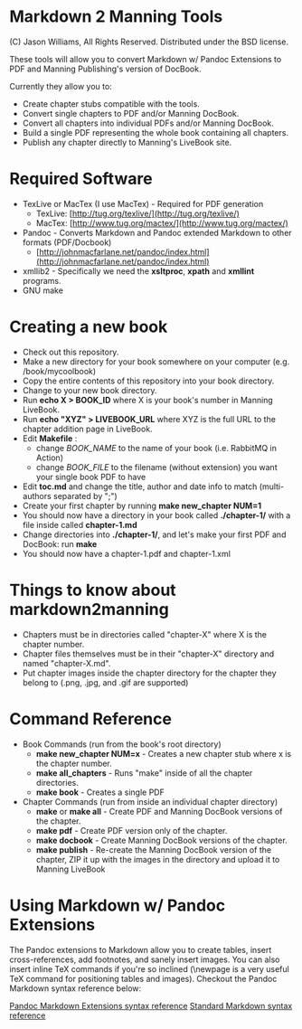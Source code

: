 # Markdown 2 Manning Tools #

(C) Jason Williams, All Rights Reserved. Distributed under the BSD license.

These tools will allow you to convert Markdown w/ Pandoc Extensions to PDF and Manning Publishing's version of DocBook.

Currently they allow you to:

* Create chapter stubs compatible with the tools.
* Convert single chapters to PDF and/or Manning DocBook.
* Convert all chapters into individual PDFs and/or Manning DocBook.
* Build a single PDF representing the whole book containing all chapters.
* Publish any chapter directly to Manning's LiveBook site.

# Required Software #

* TexLive or MacTex (I use MacTex) - Required for PDF generation
	* TexLive: [http://tug.org/texlive/](http://tug.org/texlive/)
	* MacTex: [http://www.tug.org/mactex/](http://www.tug.org/mactex/)
* Pandoc - Converts Markdown and Pandoc extended Markdown to other formats (PDF/Docbook)
	* [http://johnmacfarlane.net/pandoc/index.html](http://johnmacfarlane.net/pandoc/index.html)
* xmllib2 - Specifically we need the __xsltproc__, __xpath__ and __xmllint__ programs.
* GNU make

# Creating a new book #

* Check out this repository.
* Make a new directory for your book somewhere on your computer (e.g. /book/mycoolbook)
* Copy the entire contents of this repository into your book directory.
* Change to your new book directory.
* Run __echo X > BOOK\_ID__ where X is your book's number in Manning LiveBook.
* Run __echo "XYZ" > LIVEBOOK\_URL__ where XYZ is the full URL to the chapter addition page in LiveBook.
* Edit __Makefile__ :
	*  change _BOOK\_NAME_ to the name of your book (i.e. RabbitMQ in Action)
	*  change _BOOK\_FILE_ to the filename (without extension) you want your single book PDF to have
* Edit __toc.md__ and change the title, author and date info to match (multi-authors separated by ";")
* Create your first chapter by running __make new\_chapter NUM=1__
* You should now have a directory in your book called __./chapter-1/__ with a file inside called __chapter-1.md__
* Change directories into __./chapter-1/__, and let's make your first PDF and DocBook: run __make__
* You should now have a chapter-1.pdf and chapter-1.xml


# Things to know about markdown2manning #

* Chapters must be in directories called "chapter-X" where X is the chapter number.
* Chapter files themselves must be in their "chapter-X" directory and named "chapter-X.md".
* Put chapter images inside the chapter directory for the chapter they belong to (.png, .jpg, and .gif are supported)

# Command Reference #

* Book Commands (run from the book's root directory)
	* __make new\_chapter NUM=x__ - Creates a new chapter stub where x is the chapter number.
	* __make all\_chapters__ - Runs "make" inside of all the chapter directories.
	* __make book__ - Creates a single PDF
* Chapter Commands (run from inside an individual chapter directory)
	* __make__ or __make all__ - Create PDF and Manning DocBook versions of the chapter.
	* __make pdf__ - Create PDF version only of the chapter.
	* __make docbook__ - Create Manning DocBook versions of the chapter.
	* __make publish__ - Re-create the Manning DocBook version of the chapter, ZIP it up with the images in the directory and upload it to Manning LiveBook


# Using Markdown w/ Pandoc Extensions #

The Pandoc extensions to Markdown allow you to create tables, insert cross-references, add footnotes, and sanely insert images. You can also insert inline TeX commands if you're so inclined (\\newpage is a very useful TeX command for positioning tables and images). Checkout the Pandoc Markdown syntax reference below:

[Pandoc Markdown Extensions syntax reference](http://johnmacfarlane.net/pandoc/README.html#pandocs-markdown-vs.standard-markdown)
[Standard Markdown syntax reference](http://daringfireball.net/projects/markdown/syntax)
